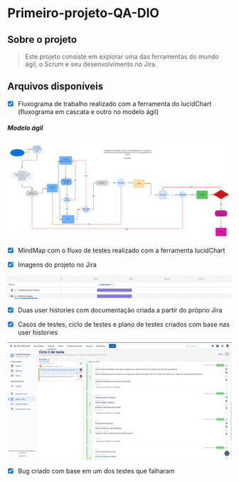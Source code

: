 # Primeiro-projeto-QA-DIO

## **Sobre o projeto**
> Este projeto consiste em explorar uma das ferramentas do mundo ágil, o Scrum e seu desenvolvimento no Jira.


## **Arquivos disponíveis**

* [X]  Fluxograma de trabalho realizado com a ferramenta do lucidChart (fluxograma em cascata e outro no modelo ágil)

##### Modelo ágil
<div align="center">
<img src="https://github.com/Denise-Melo/Explorando-o-Jira-com-Scrum-no-ambiente-QA/blob/main/fluxograma-modelo-agil.png" width="700px" />
</div>


* [X]  MindMap com o fluxo de testes realizado com a ferramenta lucidChart


* [X]  Imagens do projeto no Jira
<div align="center">
<img src="https://github.com/Denise-Melo/Explorando-o-Jira-com-Scrum-no-ambiente-QA/blob/main/imagem-do-roteiro-scrum-jira.png" width="700px" />
</div>

* [X]  Duas user histories com documentação criada a partir do próprio Jira

* [X]  Casos de testes, ciclo de testes e plano de testes criados com base nas user histories
<div align="center">
<img src="https://github.com/Denise-Melo/Explorando-o-Jira-com-Scrum-no-ambiente-QA/blob/main/ciclo-de-teste-com-sucesso.png" width="700px" />
</div>


* [X]  Bug criado com base em um dos testes que falharam



 
